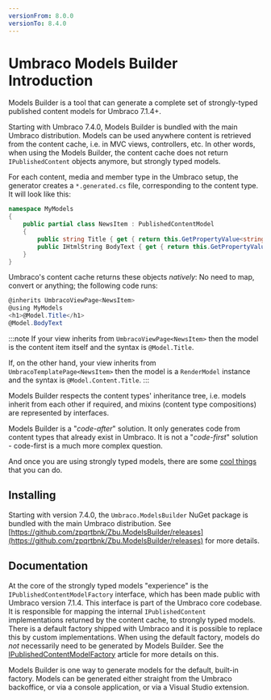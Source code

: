 ```yaml
---
versionFrom: 8.0.0
versionTo: 8.4.0
---
```


# Umbraco Models Builder Introduction

Models Builder is a tool that can generate a complete set of strongly-typed published content models for Umbraco 7.1.4+. 

Starting with Umbraco 7.4.0, Models Builder is bundled with the main Umbraco distribution. Models can be used anywhere content is retrieved from the content cache, i.e. in MVC views, controllers, etc. In other words, when using the Models Builder, the content cache does not return `IPublishedContent` objects anymore, but strongly typed models.

For each content, media and member type in the Umbraco setup, the generator creates a `*.generated.cs` file, corresponding to the content type. It will look like this:

```csharp
namespace MyModels
{
    public partial class NewsItem : PublishedContentModel
    {
        public string Title { get { return this.GetPropertyValue<string>("title"); } }
        public IHtmlString BodyText { get { return this.GetPropertyValue<IHtmlString>("bodyText"); } }
    }
}
```

Umbraco's content cache returns these objects _natively_: No need to map, convert or anything; the following code runs:

```csharp
@inherits UmbracoViewPage<NewsItem>
@using MyModels
<h1>@Model.Title</h1>
@Model.BodyText
```

:::note
If your view inherits from `UmbracoViewPage<NewsItem>` then the model is the content item itself and the syntax is `@Model.Title`. 

If, on the other hand, your view inherits from `UmbracoTemplatePage<NewsItem>` then the model is a `RenderModel` instance and the syntax is `@Model.Content.Title`.
:::

Models Builder respects the content types' inheritance tree, i.e. models inherit from each other if required, and mixins (content type compositions) are represented by interfaces.

Models Builder is a "*code-after*" solution. It only generates code from content types that already exist in Umbraco. It is not a "*code-first*" solution - code-first is a much more complex question.

And once you are using strongly typed models, there are some [cool things](CoolThingsWithModels-v7.md) that you can do.

## Installing

Starting with version 7.4.0, the `Umbraco.ModelsBuilder` NuGet package is bundled with the main Umbraco distribution.
See [https://github.com/zpqrtbnk/Zbu.ModelsBuilder/releases](https://github.com/zpqrtbnk/Zbu.ModelsBuilder/releases) for more details.

## Documentation

At the core of the strongly typed models "experience" is the `IPublishedContentModelFactory` interface, which has been made public with Umbraco version 7.1.4. This interface is part of the Umbraco core codebase. It is responsible for mapping the internal `IPublishedContent` implementations returned by the content cache, to strongly typed models. There is a default factory shipped with Umbraco and it is possible to replace this by custom implementations. When using the default factory, models do *not* necessarily need to be generated by Models Builder. See the [IPublishedContentModelFactory](IPublishedContentModelFactory-v7.md) article for more details on this.

Models Builder is one way to generate models for the default, built-in factory. Models can be generated either straight from the Umbraco backoffice, or via a console application, or via a Visual Studio extension.